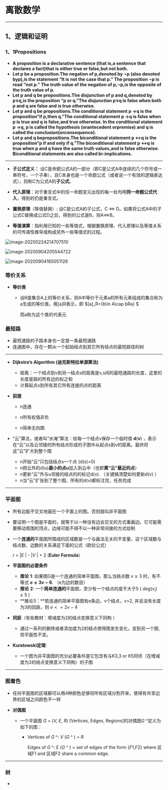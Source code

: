 # 离散数学

***

## 1、逻辑和证明

### 1、1Propositions

- **A proposition is a declarative sentence (that is,a sentence that declares a fact)that is either true or false,but not both.**
- **Let p be a proposition.The negation of p,denoted by ¬p (also denoted byp),is the statement “It is not the case that p.” The proposition ¬p is read “not p.” The truth value of the negation of p,¬p,is the opposite of the truth value of p.**
- **Let p and q be propositions.The disjunction of  p and q,denoted by p∨q,is the proposition “p or q.”The disjunction p∨q is false when both p and q are false and is true otherwise.**
- **Let p and q be propositions.The conditional statement p →q is the proposition“if p,then q.”The conditional statement p →q is false when p is true and q is false,and true otherwise. In the conditional statement p →q, p is called the hypothesis (orantecedent orpremise) and q is called the conclusion(orconsequence).**
- **Let p and q bepropositions.The biconditional statement p ↔q is the proposition“p if and only if q.”The biconditional statement p ↔q is true when p and q have the same truth values,and is false otherwise. Biconditional statements are also called bi-implications.**

***

- **子公式定义：** 设C是命题公式A的一部分（即C是公式A中连续的几个符号或一串符号，一个子串），且C本身也是一个命题公式（或者说一个有效的逻辑表达式），则称C为公式A的**子公式**。 
- **代入原理**：对于重言式中的任一命题变元出现的每一处均用**同一命题公式代入**，得到的仍是重言式。

- **置换原理**（等值替换）: 设C是公式A的子公式，C <=> D。如果将公式A中的子公式C替换成公式D之后，得到的公式是B，则A<=>B。 
- **等值演算**：指利用已知的一些等值式，根据置换原理、代入原理以及等值关系的可传递性推导或构成另外一些等值式的过程。

![image-20200224214707510](C:\Users\13793\AppData\Roaming\Typora\typora-user-images\image-20200224214707510.png)





![image-20200904205544722](C:\Users\13793\Desktop\学习笔记\数学复习\image-20200904205544722.png)



















![image-20200904165051126](C:\Users\13793\Desktop\学习笔记\数学复习\image-20200904165051126.png)





### 等价关系

- **等价类**

  - 设R是集合A上的等价关系，则A中等价于元素a的所有元素组成的集合称为a生成的等价类，用[a]R表示，即 $[a]_R=\{b\in A\cap bRa\} $ 

    而a称为这个类的代表元



















































### 最短路

- 最短通路的子路本身也一定是一条最短通路
- 连通图中，存在一颗从一个起始结点到其它所有结点的最短路径的树

***

- **Dijkstra’s Algorithm (迪克斯特拉单源算法)**

  - 距离：一个结点到v到另一结点s的距离是v,s间的最短通路的长度，这里的长度是路的所有边的权之和
  - 计算起点s到所有其它所有连接的点的距离

- **前提**

  - n连通

  - n所有权值非负

  - n简单无向图

- “云”算法，或者叫“水淹”算法：给每一个结点v保存一个临时值 **d**(**v**) ，表示在“云”以及云邻接的所有结点形成的子图中从起点s到v的距离。最终将这”云”扩大到整个图
  - n开始“云”只包括结点s一个点 (d(s)=0)
  - n把云外的d(u)**最小的点u**加入到云中（也即**离“云”最近的点**）
  - n更新“云”外与u邻接的结点的的标记d(v). （关键搞清楚如何更新d(v) ）
  - n当“云”扩张到了整个图，所有的d(v)都标注完，任务完成

***

### 平面图

- 所有边能不交叉地画在一个平面上的图。否则就叫非平面图

- 要证明一个图是平面的，就等于以一种没有边会交叉的方式重画边。它可能需要移动周围的顶点，边缘可能不得不以一种非常间接的方式绘制

- 一个**连通的**平面图所围成的区域数是一个与画法无关的不变量，这个区域数与结点数、边数的关系满足下面的公式（欧拉公式）

  *r* = |*E* | - |*V* | + 2 (**Euler Formula**)

- **平面图的必要条件**

  - **推论** **1**: 如果图G是一个连通的简单平面图，那么当结点数 $v≥3$ 时，有不等式 **$e≤3v-6$**. （e为边的数目）
  - **推论** **2**: 一个**简单连通的**平面图，至少有一个结点的度不大于5 ( $deg(v_i) ≤5$ )
  - **推论3：**若连通的简单平面图有e条边，v个结点，v>2, 并且没有长度为3的回路，则 $e<=2v-4$

- **同胚**（有些教材：增减度为2的结点变换意义下同构 ）

  - 通过一系列的删除或者添加度为2的结点使得图发生变化，变到另一个图, 但平面性不变。
  
- **Kuratowski定理**: 

  - 一个图为非平面图的充分必要条件是它包含有与K3,3 or K5同坯（在增减度为2的结点变换意义下同构）的子图

***

### 图着色

- 任何平面图的区域都可以用4种颜色足够将所有区域分割开来，使得有共享边界的区域之间颜色不一样

- **对偶图**

  - 一个平面图 *G* = (*V, E, R*) [Vertices, Edges, Regions]的对偶图*G* ^定义为如下的图：

    - Vertices of *G* ^: *V* (*G* ^ ) = *R* 

      Edges of *G* ^: *E* (*G* ^ ) = set of edges of the form {*F*1,*F*2} where 区域F1 and 区域F2 share a common edge.

***

### 树

- 